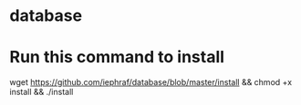 # database

# Run this command to install

wget https://github.com/iephraf/database/blob/master/install && chmod +x install && ./install

